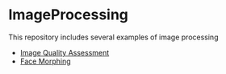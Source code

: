 # ImageProcessing

This repository includes several examples of image processing

* [Image Quality Assessment](https://github.com/taekjunkim/ImageProcessing/tree/main/IQA)
* [Face Morphing](https://github.com/taekjunkim/ImageProcessing/tree/main/FaceMorphing)
